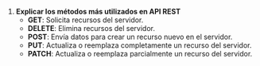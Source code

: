 1. **Explicar los métodos más utilizados en API REST**
	- **GET**: Solicita recursos del servidor.
	- **DELETE**: Elimina recursos del servidor.
	- **POST**: Envía datos para crear un recurso nuevo en el servidor.
	- **PUT**: Actualiza o reemplaza completamente un recurso del servidor.
	- **PATCH**: Actualiza o reemplaza parcialmente un recurso del servidor.